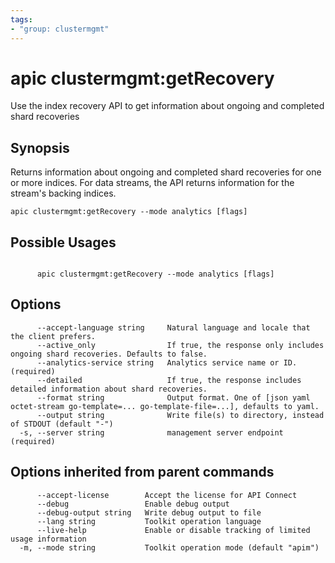 ```yaml
---
tags:
- "group: clustermgmt"
---
```

# apic clustermgmt:getRecovery

Use the index recovery API to get information about ongoing and completed shard recoveries

## Synopsis

Returns information about ongoing and completed shard recoveries for one or more indices. For data streams, the API returns information for the stream's backing indices.

```
apic clustermgmt:getRecovery --mode analytics [flags]
```

## Possible Usages

```

      apic clustermgmt:getRecovery --mode analytics [flags]

```

## Options

```
      --accept-language string     Natural language and locale that the client prefers.
      --active_only                If true, the response only includes ongoing shard recoveries. Defaults to false.
      --analytics-service string   Analytics service name or ID. (required)
      --detailed                   If true, the response includes detailed information about shard recoveries.
      --format string              Output format. One of [json yaml octet-stream go-template=... go-template-file=...], defaults to yaml.
      --output string              Write file(s) to directory, instead of STDOUT (default "-")
  -s, --server string              management server endpoint (required)
```

## Options inherited from parent commands

```
      --accept-license        Accept the license for API Connect
      --debug                 Enable debug output
      --debug-output string   Write debug output to file
      --lang string           Toolkit operation language
      --live-help             Enable or disable tracking of limited usage information
  -m, --mode string           Toolkit operation mode (default "apim")
```
